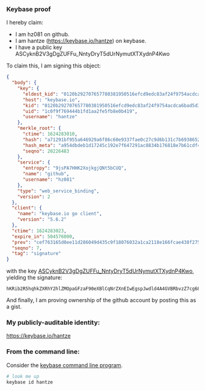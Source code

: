 ### Keybase proof

I hereby claim:

  * I am hz081 on github.
  * I am hantze (https://keybase.io/hantze) on keybase.
  * I have a public key ASCyknB2V3gDgZUFFu_NntyDryT5dUrNymutXTXydnP4Kwo

To claim this, I am signing this object:

```json
{
  "body": {
    "key": {
      "eldest_kid": "0120b292707657780381950516efcd9edc83af24f9754acdca6bad5d35f27673f82b0a",
      "host": "keybase.io",
      "kid": "0120b292707657780381950516efcd9edc83af24f9754acdca6bad5d35f27673f82b0a",
      "uid": "1c0f9f769444b1fd1aa2fe5fb8e0b419",
      "username": "hantze"
    },
    "merkle_root": {
      "ctime": 1624283010,
      "hash": "a71291bf955a646929a6f86c60e9337fae0c27c9d6b131c7b69386526b0069cd076b99225408a4c0eee645fe486cc57f04c72d92aead0059547b18dffab3768f",
      "hash_meta": "a954dbdeb1d17245c192e7f647291ac8834b176818e7b61cdf43a130982609a3",
      "seqno": 20226483
    },
    "service": {
      "entropy": "9jsPA7HHK2XojkgjQNt5bCUQ",
      "name": "github",
      "username": "hz081"
    },
    "type": "web_service_binding",
    "version": 2
  },
  "client": {
    "name": "keybase.io go client",
    "version": "5.6.2"
  },
  "ctime": 1624283023,
  "expire_in": 504576000,
  "prev": "cef763165d0ee11d286049d435c9f18076032a1ca2118e166fcae438f2752032",
  "seqno": 7,
  "tag": "signature"
}
```

with the key [ASCyknB2V3gDgZUFFu_NntyDryT5dUrNymutXTXydnP4Kwo](https://keybase.io/hantze), yielding the signature:

```
hKRib2R5hqhkZXRhY2hlZMOpaGFzaF90eXBlCqNrZXnEIwEgspJwdld4A4GVBRbvzZ7cg68k+XVKzcprrV018nZz+CsKp3BheWxvYWTESpcCB8QgzvdjFl0O4R0oYEnUNcnxgHYDKhyiEY4Wb8rkOPJ1IDLEIOS1gQVjE+2D9zFCnqoesWwOdqCDq6UpJ66MbkEho8xXAgHCo3NpZ8RAfsWIFoJYWROTNgtfSQrR/7vqsPnruRYXDHD4K8CrXCxdEdRSubfJQdeni8DsdI+X3H84O+cxPOcgWmxOLO8sBqhzaWdfdHlwZSCkaGFzaIKkdHlwZQildmFsdWXEIDb5HboGRNkl2eTIaaxjK/CkXCE4+yhlYvPFAeun6Eleo3RhZ80CAqd2ZXJzaW9uAQ==

```

And finally, I am proving ownership of the github account by posting this as a gist.

### My publicly-auditable identity:

https://keybase.io/hantze

### From the command line:

Consider the [keybase command line program](https://keybase.io/download).

```bash
# look me up
keybase id hantze
```
